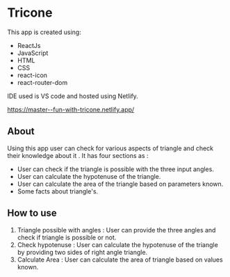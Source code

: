 
# Tricone

This app is created using:

- ReactJs
- JavaScript
- HTML
- CSS
- react-icon
- react-router-dom

IDE used is VS code and hosted using Netlify.

<https://master--fun-with-tricone.netlify.app/>

## About

Using this app user can check for various aspects of triangle and check their knowledge about it . It has four sections as :

- User can check if the triangle is possible with the three input angles.
- User can calculate the hypotenuse of the triangle.
- User can calculate the area of the triangle based on parameters known.
- Some facts about triangle's.

## How to use
1. Triangle possible with angles : User can provide the three angles and check if triangle is possible or not.
2. Check hypotenuse : User can calculate the hypotenuse of the triangle by providing two sides of right angle triangle.
3. Calculate Area : User can calculate the area of triangle based on values known.


